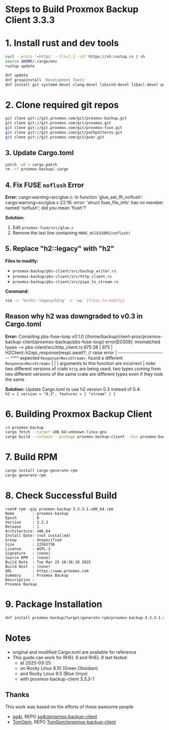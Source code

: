 # Steps to Build Proxmox Backup Client 3.3.3

# 1. Install rust and dev tools

```bash
curl --proto '=https' --tlsv1.2 -sSf https://sh.rustup.rs | sh
source $HOME/.cargo/env
rustup update

dnf update
dnf groupinstall 'Development Tools'
dnf install git systemd-devel clang-devel libzstd-devel libacl-devel pam-devel fuse3-devel libuuid-devel openssl-devel
```

# 2. Clone required git repos
```bash
git clone git://git.proxmox.com/git/proxmox-backup.git
git clone git://git.proxmox.com/git/proxmox.git
git clone git://git.proxmox.com/git/proxmox-fuse.git
git clone git://git.proxmox.com/git/pathpatterns.git
git clone git://git.proxmox.com/git/pxar.git
```


## 3. Update Cargo.toml

```bash
patch -p0 < cargo.patch
rm -rf proxmox-backup/.cargo
```

## 4. Fix FUSE `noflush` Error

**Error:**
cargo:warning=src/glue.c: In function 'glue_set_ffi_noflush':
cargo:warning=src/glue.c:22:16: error: 'struct fuse_file_info' has no member named 'noflush'; did you mean 'flush'?

**Solution:**
1. Edit `proxmox-fuse/src/glue.c`
2. Remove the last line containing `MAKE_ACCESSORS(noflush)`

## 5. Replace "h2::legacy" with "h2"

**Files to modify:**
- `proxmox-backup/pbs-client/src/backup_writer.rs`
- `proxmox-backup/pbs-client/src/http_client.rs`
- `proxmox-backup/pbs-client/src/pipe_to_stream.rs`

**Command:**
```bash
vim -c '%s/h2::legacy/h2/g' -c 'wq' [files-to-modify]
```


## Reason why h2 was downgraded to v0.3 in Cargo.toml

**Error:**
Compiling pbs-fuse-loop v0.1.0 (/home/backup/client-prox/proxmox-backup-client/proxmox-backup/pbs-fuse-loop)
error[E0308]: mismatched types
    --> pbs-client/src/http_client.rs:975:38
     |
975  |             H2Client::h2api_response(resp).await?; // raise error
     |             ------------------------ ^^^^ expected `Response<RecvStream>`, found a different `Response<RecvStream>`
     |             |
     |             arguments to this function are incorrect
     |
note: two different versions of crate `http` are being used; two types coming from two different versions of the same crate are different types even if they look the same

**Solution:**
Update Cargo.toml to use h2 version 0.3 instead of 0.4:     
`h2 = { version = "0.3", features = [ "stream" ] }`



# 6. Building Proxmox Backup Client

```bash
cd proxmox-backup
cargo fetch --target x86_64-unknown-linux-gnu
cargo build --release --package proxmox-backup-client --bin proxmox-backup-client --package pxar-bin --bin pxar
```

# 7. Build RPM  

```bash
cargo install cargo-generate-rpm
cargo generate-rpm
```


# 8. Check Successful Build
```
root# rpm -qip proxmox-backup-3.3.3-1.x86_64.rpm
Name        : proxmox-backup
Epoch       : 0
Version     : 3.3.3
Release     : 1
Architecture: x86_64
Install Date: (not installed)
Group       : Unspecified
Size        : 22563736
License     : AGPL-3
Signature   : (none)
Source RPM  : (none)
Build Date  : Tue Mar 25 16:36:18 2025
Build Host  : (none)
URL         : https://www.proxmox.com
Summary     : Proxmox Backup
Description :
Proxmox Backup
```

# 9. Package Installation

```bash
dnf install proxmox-backup/target/generate-rpm/proxmox-backup-3.3.3-1.x86_64.rpm
```


# Notes
- original and modified Cargo.toml are available for reference
- This guide can work for RHEL 8 and RHEL 9
    last tested:
    - at 2025-03-25
    - on Rocky Linux 8.10 (Green Obsidian)
    - and Rocky Linux 9.5 (Blue Onyx)
    - with proxmox-backup-client 3.3.3-1



## Thanks
This work was based on the efforts of these awesome people
- [sg4r](https://github.com/sg4r), REPO [sg4r/proxmox-backup-client](https://github.com/sg4r/proxmox-backup-client)
-  [TomGem](https://github.com/TomGem), REPO  [TomGem/proxmox-backup-client](https://github.com/TomGem/proxmox-backup-client)